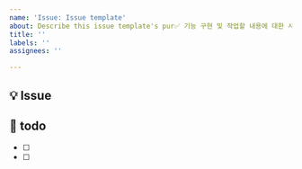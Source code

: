 ```yaml
---
name: 'Issue: Issue template'
about: Describe this issue template's pur✅ 기능 구현 및 작업할 내용에 대한 사항을 작성해주세요.pose here.
title: ''
labels: ''
assignees: ''

---
```


## 💡 Issue
<!--어떤 작업을 하는지 작성해주세요-->

## 📝 todo
<!-- 상세한 작업으로 구분하여 나누어주세요. -->
- [ ] 
- [ ]
